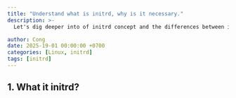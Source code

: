 ```yaml
---
title: "Understand what is initrd, why is it necessary."
description: >-
  Let's dig deeper into of initrd concept and the differences between initrd, ramfs, initramfs, and rootfs.

author: Cong
date: 2025-19-01 00:00:00 +0700
categories: [Linux, initrd]
tags: [initrd]
---
```


## 1. What it initrd?
